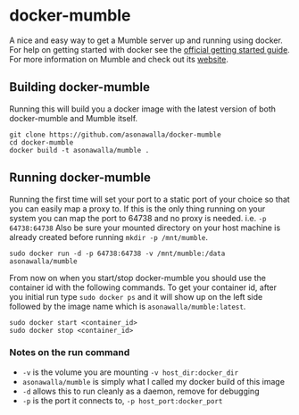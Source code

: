 # docker-mumble

A nice and easy way to get a Mumble server up and running using docker. For help
on getting started with docker see the [official getting started guide][0]. For
more information on Mumble and check out its [website][1].


## Building docker-mumble

Running this will build you a docker image with the latest version of both
docker-mumble and Mumble itself.

    git clone https://github.com/asonawalla/docker-mumble
    cd docker-mumble
    docker build -t asonawalla/mumble .


## Running docker-mumble

Running the first time will set your port to a static port of your choice so
that you can easily map a proxy to. If this is the only thing running on your
system you can map the port to 64738 and no proxy is needed. i.e.
`-p 64738:64738` Also be sure your mounted directory on your host machine is
already created before running `mkdir -p /mnt/mumble`.

    sudo docker run -d -p 64738:64738 -v /mnt/mumble:/data asonawalla/mumble

From now on when you start/stop docker-mumble you should use the container id
with the following commands. To get your container id, after you initial run
type `sudo docker ps` and it will show up on the left side followed by the image
name which is `asonawalla/mumble:latest`.

    sudo docker start <container_id>
    sudo docker stop <container_id>


### Notes on the run command

 + `-v` is the volume you are mounting `-v host_dir:docker_dir`
 + `asonawalla/mumble` is simply what I called my docker build of this image
 + `-d` allows this to run cleanly as a daemon, remove for debugging
 + `-p` is the port it connects to, `-p host_port:docker_port`


[0]: http://www.docker.io/gettingstarted/
[1]: http://mumble.sourceforge.net/

